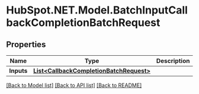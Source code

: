 # HubSpot.NET.Model.BatchInputCallbackCompletionBatchRequest

## Properties

Name | Type | Description | Notes
------------ | ------------- | ------------- | -------------
**Inputs** | [**List&lt;CallbackCompletionBatchRequest&gt;**](CallbackCompletionBatchRequest.md) |  | 

[[Back to Model list]](../README.md#documentation-for-models) [[Back to API list]](../README.md#documentation-for-api-endpoints) [[Back to README]](../README.md)

